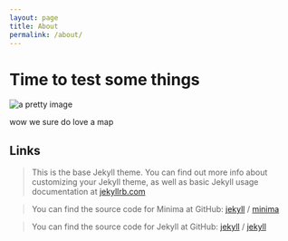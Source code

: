 ```yaml
---
layout: page
title: About
permalink: /about/
---
```

# Time to test some things
![a pretty image](https://upload.wikimedia.org/wikipedia/commons/thumb/e/ed/1806_Mogg_Pocket_or_Case_Map_of_London%2C_England_-_Geographicus_-_London-mogg-1806.jpg/1200px-1806_Mogg_Pocket_or_Case_Map_of_London%2C_England_-_Geographicus_-_London-mogg-1806.jpg?20110323232957)

wow we sure do love a map


## Links
> This is the base Jekyll theme. You can find out more info about customizing your Jekyll theme, as well as basic Jekyll usage documentation at [jekyllrb.com](https://jekyllrb.com/)

> You can find the source code for Minima at GitHub:
> [jekyll][jekyll-organization] /
> [minima](https://github.com/jekyll/minima)

> You can find the source code for Jekyll at GitHub:
> [jekyll][jekyll-organization] /
> [jekyll](https://github.com/jekyll/jekyll)


> [jekyll-organization]: https://github.com/jekyll
